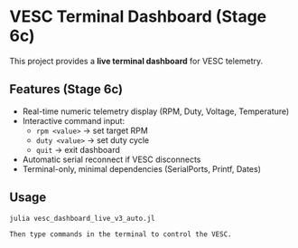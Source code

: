 # VESC Terminal Dashboard (Stage 6c)

This project provides a **live terminal dashboard** for VESC telemetry.

## Features (Stage 6c)
- Real-time numeric telemetry display (RPM, Duty, Voltage, Temperature)
- Interactive command input:
  - `rpm <value>` → set target RPM
  - `duty <value>` → set duty cycle
  - `quit` → exit dashboard
- Automatic serial reconnect if VESC disconnects
- Terminal-only, minimal dependencies (SerialPorts, Printf, Dates)

## Usage
```bash
julia vesc_dashboard_live_v3_auto.jl

Then type commands in the terminal to control the VESC.

